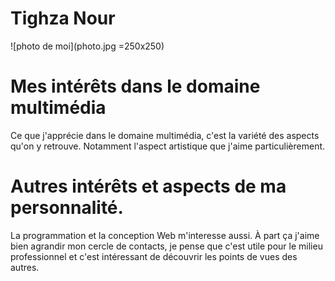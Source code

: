 # Tighza Nour
![photo de moi](photo.jpg =250x250)
# Mes intérêts dans le domaine multimédia
Ce que j'apprécie dans le domaine multimédia, c'est la variété des aspects qu'on y retrouve. Notamment l'aspect artistique que j'aime particulièrement.
# Autres intérêts et aspects de ma personnalité.
La programmation et la conception Web m'interesse aussi. À part ça j'aime bien agrandir mon cercle de contacts, je pense que c'est utile pour le milieu professionnel et c'est intéressant de découvrir les points de vues des autres.
